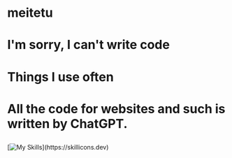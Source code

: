 # meitetu

<h1 style="font-size:28px;">I'm sorry, I can't write code</h3>
<h3 style="font-size:28px;">Things I use often</h3>
<h3 style="font-size:28px;">All the code for websites and such is written by ChatGPT.</h3>

[![My Skills](https://skillicons.dev/icons?i=arch,docker,proxmox,)](https://skillicons.dev)
